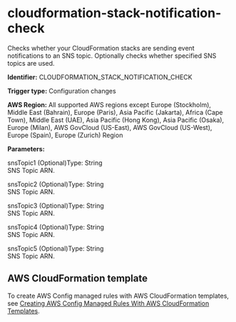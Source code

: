 # cloudformation\-stack\-notification\-check<a name="cloudformation-stack-notification-check"></a>

Checks whether your CloudFormation stacks are sending event notifications to an SNS topic\. Optionally checks whether specified SNS topics are used\. 

**Identifier:** CLOUDFORMATION\_STACK\_NOTIFICATION\_CHECK

**Trigger type:** Configuration changes

**AWS Region:** All supported AWS regions except Europe \(Stockholm\), Middle East \(Bahrain\), Europe \(Paris\), Asia Pacific \(Jakarta\), Africa \(Cape Town\), Middle East \(UAE\), Asia Pacific \(Hong Kong\), Asia Pacific \(Osaka\), Europe \(Milan\), AWS GovCloud \(US\-East\), AWS GovCloud \(US\-West\), Europe \(Spain\), Europe \(Zurich\) Region

**Parameters:**

snsTopic1 \(Optional\)Type: String  
SNS Topic ARN\.

snsTopic2 \(Optional\)Type: String  
SNS Topic ARN\.

snsTopic3 \(Optional\)Type: String  
SNS Topic ARN\.

snsTopic4 \(Optional\)Type: String  
SNS Topic ARN\.

snsTopic5 \(Optional\)Type: String  
SNS Topic ARN\.

## AWS CloudFormation template<a name="w2aac12c31c27b9c69c15"></a>

To create AWS Config managed rules with AWS CloudFormation templates, see [Creating AWS Config Managed Rules With AWS CloudFormation Templates](aws-config-managed-rules-cloudformation-templates.md)\.
